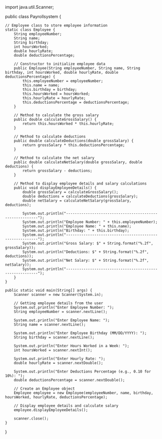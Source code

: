 import java.util.Scanner;

public class Payrollsystem {

    // Employee class to store employee information
    static class Employee {
        String employeeNumber;
        String name;
        String birthday;
        int hoursWorked;
        double hourlyRate;
        double deductionsPercentage;

        // Constructor to initialize employee data
        public Employee(String employeeNumber, String name, String birthday, int hoursWorked, double hourlyRate, double deductionsPercentage) {
            this.employeeNumber = employeeNumber;
            this.name = name;
            this.birthday = birthday;
            this.hoursWorked = hoursWorked;
            this.hourlyRate = hourlyRate;
            this.deductionsPercentage = deductionsPercentage;
        }

        // Method to calculate the gross salary
        public double calculateGrossSalary() {
            return this.hoursWorked * this.hourlyRate;
        }

        // Method to calculate deductions
        public double calculateDeductions(double grossSalary) {
            return grossSalary * this.deductionsPercentage;
        }

        // Method to calculate the net salary
        public double calculateNetSalary(double grossSalary, double deductions) {
            return grossSalary - deductions;
        }

        // Method to display employee details and salary calculations
        public void displayEmployeeDetails() {
            double grossSalary = calculateGrossSalary();
            double deductions = calculateDeductions(grossSalary);
            double netSalary = calculateNetSalary(grossSalary, deductions);

            System.out.println("---------------------------------------------------------");
            System.out.println("Employee Number: " + this.employeeNumber);
            System.out.println("Employee Name: " + this.name);
            System.out.println("Birthday: " + this.birthday);
            System.out.println("---------------------------------------------------------");
            System.out.println("Gross Salary: $" + String.format("%.2f", grossSalary));
            System.out.println("Deductions: $" + String.format("%.2f", deductions));
            System.out.println("Net Salary: $" + String.format("%.2f", netSalary));
            System.out.println("---------------------------------------------------------");
        }
    }

    public static void main(String[] args) {
        Scanner scanner = new Scanner(System.in);

        // Getting employee details from the user
        System.out.println("Enter Employee Number: ");
        String employeeNumber = scanner.nextLine();

        System.out.println("Enter Employee Name: ");
        String name = scanner.nextLine();

        System.out.println("Enter Employee Birthday (MM/DD/YYYY): ");
        String birthday = scanner.nextLine();

        System.out.println("Enter Hours Worked in a Week: ");
        int hoursWorked = scanner.nextInt();

        System.out.println("Enter Hourly Rate: ");
        double hourlyRate = scanner.nextDouble();

        System.out.println("Enter Deductions Percentage (e.g., 0.10 for 10%): ");
        double deductionsPercentage = scanner.nextDouble();

        // Create an Employee object
        Employee employee = new Employee(employeeNumber, name, birthday, hoursWorked, hourlyRate, deductionsPercentage);

        // Display employee details and calculate salary
        employee.displayEmployeeDetails();

        scanner.close();
    }
}
